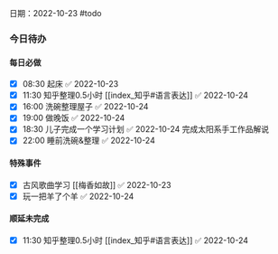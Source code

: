 日期：2022-10-23
#todo
### 今日待办
#### 每日必做
- [x] 08:30 起床 ✅ 2022-10-23
- [x] 11:30 知乎整理0.5小时 [[index_知乎#语言表达]] ✅ 2022-10-24
- [x] 16:00 洗碗整理屋子 ✅ 2022-10-24
- [x] 19:00 做晚饭 ✅ 2022-10-24
- [x] 18:30 儿子完成一个学习计划 ✅ 2022-10-24 完成太阳系手工作品解说
- [x] 22:00 睡前洗碗&整理 ✅ 2022-10-24

#### 特殊事件
- [x] 古风歌曲学习 [[梅香如故]] ✅ 2022-10-23
- [x] 玩一把羊了个羊 ✅ 2022-10-24

#### 顺延未完成
- [x] 11:30 知乎整理0.5小时 [[index_知乎#语言表达]] ✅ 2022-10-24